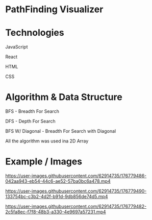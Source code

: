# PathFinding Visualizer


# Technologies
JavaScript

React

HTML

CSS


# Algorithm & Data Structure
BFS - Breadth For Search

DFS - Depth For Search

BFS W/ Diagonal - Breadth For Search with Diagonal 

All the algorithm was used ina 2D Array



# Example / Images



https://user-images.githubusercontent.com/62914735/176779486-042aa943-eb54-44c6-ae52-57ba0bc6a478.mp4



https://user-images.githubusercontent.com/62914735/176779490-133754bc-c3b2-4d2f-b91d-9db856de74d5.mp4



https://user-images.githubusercontent.com/62914735/176779482-2c5fa8ec-f7f8-48b3-a330-4e9697a57231.mp4






